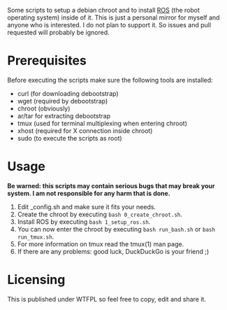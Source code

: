 Some scripts to setup a debian chroot and to install [ROS](http://www.ros.org) (the robot operating system) inside of it.
This is just a personal mirror for myself and anyone who is interested. I do not plan to support it. So issues and pull requested will probably be ignored.

# Prerequisites
Before executing the scripts make sure the following tools are installed:
- curl (for downloading debootstrap)
- wget (required by debootstrap)
- chroot (obviously)
- ar/tar for extracting debootstrap
- tmux (used for terminal multiplexing when entering chroot)
- xhost (required for X connection inside chroot)
- sudo (to execute the scripts as root)

# Usage
**Be warned: this scripts may contain serious bugs that may break your system. I am not responsible for any harm that is done.**
1. Edit _config.sh and make sure it fits your needs.
1. Create the chroot by executing `bash 0_create_chroot.sh`.
1. Install ROS by executing `bash 1_setup_ros.sh`.
1. You can now enter the chroot by executing `bash run_bash.sh` or `bash run_tmux.sh`.
1. For more information on tmux read the tmux(1) man page.
1. If there are any problems: good luck, DuckDuckGo is your friend ;)

# Licensing
This is published under WTFPL so feel free to copy, edit and share it.
